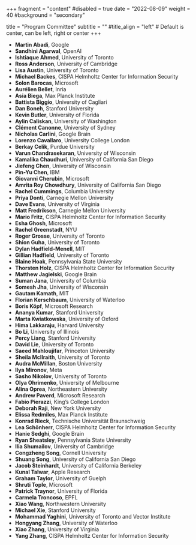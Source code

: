 +++
fragment = "content"
#disabled = true
date = "2022-08-09"
weight = 40
#background = "secondary"

title = "Program Committee"
subtitle = ""
#title_align = "left" # Default is center, can be left,  right or center
+++

- **Martin Abadi**,  Google
- **Sandhini Agarwal**,  OpenAI
- **Ishtiaque Ahmed**,  University of Toronto
- **Ross Anderson**,  University of Cambridge
- **Lisa Austin**,  University of Toronto
- **Michael Backes**,  CISPA Helmholtz Center for Information Security
- **Solon Barocas**,  Microsoft
- **Aurélien Bellet**,  Inria
- **Asia Biega**,  Max Planck Institute
- **Battista Biggio**,  University of Cagliari
- **Dan Boneh**,  Stanford University
- **Kevin Butler**,  University of Florida
- **Aylin Caliskan**,  University of Washington
- **Clément Canonne**,  University of Sydney
- **Nicholas Carlini**,  Google Brain
- **Lorenzo Cavallaro**,  University College London
- **Berkay Celik**,  Purdue University
- **Varun Chandrasekaran**,  University of Wisconsin
- **Kamalika Chaudhuri**,  University of California San Diego
- **Jiefeng Chen**,  University of Wisconsin
- **Pin-Yu Chen**,  IBM
- **Giovanni Cherubin**,  Microsoft
- **Amrita Roy Chowdhury**,  University of California San Diego
- **Rachel Cummings**,  Columbia University
- **Priya Donti**,  Carnegie Mellon University
- **Dave Evans**,  University of Virginia
- **Matt Fredrikson**,  Carnegie Mellon University
- **Mario Fritz**,  CISPA Helmholtz Center for Information Security
- **Esha Ghosh**,  Microsoft
- **Rachel Greenstadt**,  NYU
- **Roger Grosse**,  University of Toronto
- **Shion Guha**,  University of Toronto
- **Dylan Hadfield-Menell**,  MIT
- **Gillian Hadfield**,  University of Toronto
- **Blaine Hoak**,  Pennsylvania State University
- **Thorsten Holz**,  CISPA Helmholtz Center for Information Security
- **Matthew Jagielski**,  Google Brain
- **Suman Jana**,  University of Columbia
- **Somesh Jha**,  University of Wisconsin
- **Gautam Kamath**,  MIT
- **Florian Kerschbaum**,  University of Waterloo
- **Boris Köpf**,  Microsoft Research
- **Ananya Kumar**,  Stanford University
- **Marta Kwiatkowska**,  University of Oxford
- **Hima Lakkaraju**,  Harvard University
- **Bo Li**,  University of Illinois
- **Percy Liang**,  Stanford University
- **David Lie**,  University of Toronto
- **Saeed Mahloujifar**,  Princeton University
- **Sheila McIlraith**,  University of Toronto
- **Audra McMillan**,  Boston University
- **Ilya Mironov**,  Meta
- **Sasho Nikolov**,  University of Toronto
- **Olya Ohrimenko**,  University of Melbourne
- **Alina Oprea**,  Northeastern University
- **Andrew Paverd**,  Microsoft Research
- **Fabio Pierazzi**,  King’s College London
- **Deborah Raji**,  New York University
- **Elissa Redmiles**,  Max Planck Institute
- **Konrad Rieck**,  Technische Universität Braunschweig
- **Lea Schönherr**,  CISPA Helmholtz Center for Information Security
- **Hanie Sedghi**,  Google Brain
- **Ryan Sheatsley**,  Pennsylvania State University
- **Ilia Shumailov**,  University of Cambridge
- **Congzheng Song**,  Cornell University
- **Shuang Song**,  University of California San Diego
- **Jacob Steinhardt**,  University of California Berkeley
- **Kunal Talwar**,  Apple Research
- **Graham Taylor**,  University of Guelph
- **Shruti Tople**,  Microsoft
- **Patrick Traynor**,  University of Florida
- **Carmela Troncoso**,  EPFL
- **Xiao Wang**,  Northwestern University
- **Michael Xie**,  Stanford University
- **Mohammad Yaghini**,  University of Toronto and Vector Institute
- **Hongyang Zhang**,  University of Waterloo
- **Xiao Zhang**,  University of Virginia
- **Yang Zhang**,  CISPA Helmholtz Center for Information Security